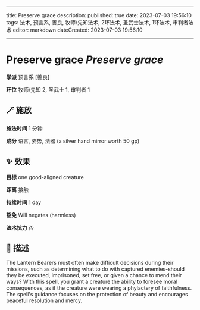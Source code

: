 
---
title: Preserve grace
description: 
published: true
date: 2023-07-03 19:56:10
tags: 法术, 预言系, 善良, 牧师/先知法术, 2环法术, 圣武士法术, 1环法术, 审判者法术
editor: markdown
dateCreated: 2023-07-03 19:56:10

---

# **Preserve grace** *Preserve grace*

**学派** 预言系 \[善良\] 

**环位** 牧师/先知 2, 圣武士 1, 审判者 1

## 🪄 施放

**施法时间** 1 分钟

**成分** 语言, 姿势, 法器 (a silver hand mirror worth 50 gp)

## ✨ 效果 

**目标** one good-aligned creature 

**距离** 接触  

**持续时间** 1 day 

**豁免** Will negates (harmless)

**法术抗力** 否

## 📖 描述

The Lantern Bearers must often make difficult decisions during their missions, such as determining what to do with captured enemies-should they be executed, imprisoned, set free, or given a chance to mend their ways? With this spell, you grant a creature the ability to foresee moral consequences, as if the creature were wearing a phylactery of faithfulness. The spell's guidance focuses on the protection of beauty and encourages peaceful resolution and mercy.
    